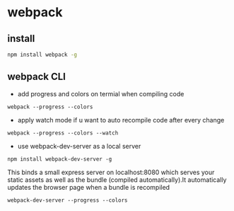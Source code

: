 # webpack


## install

```bash
npm install webpack -g
```

## webpack CLI

* add progress and colors on termial when compiling code

```
webpack --progress --colors
```

* apply watch mode if u want to auto recompile code after every change

```
webpack --progress --colors --watch
```

* use webpack-dev-server as a local server

```
npm install webpack-dev-server -g
```

This binds a small express server on localhost:8080 which serves your static assets as well as the bundle (compiled automatically).It automatically updates the browser page when a bundle is recompiled 
```
webpack-dev-server --progress --colors